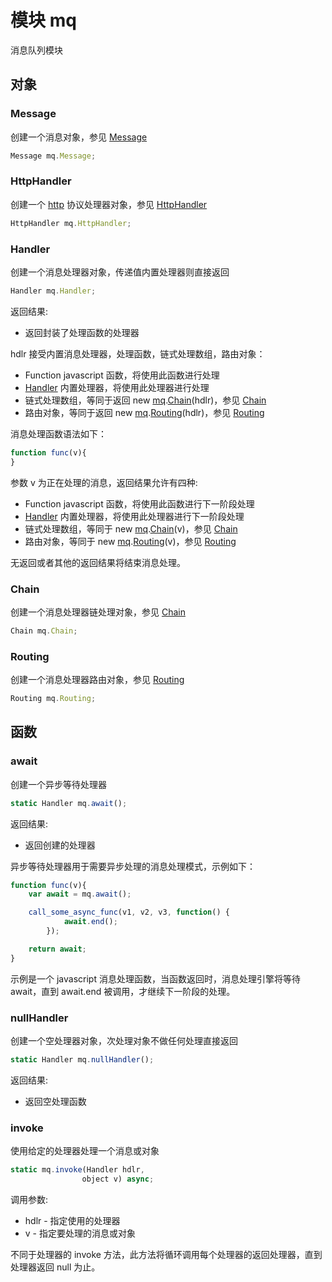 # 模块 mq
消息队列模块

## 对象
        
### Message
创建一个消息对象，参见 [Message](/docs/manual/object/ifs/message.md.html)
```JavaScript
Message mq.Message;
```

### HttpHandler
创建一个 [http](/docs/manual/module/ifs/http.md.html) 协议处理器对象，参见 [HttpHandler](/docs/manual/object/ifs/httphandler.md.html)
```JavaScript
HttpHandler mq.HttpHandler;
```

### Handler
创建一个消息处理器对象，传递值内置处理器则直接返回
```JavaScript
Handler mq.Handler;
```

返回结果:
* 返回封装了处理函数的处理器

hdlr 接受内置消息处理器，处理函数，链式处理数组，路由对象：
- Function javascript 函数，将使用此函数进行处理
- [Handler](/docs/manual/object/ifs/handler.md.html) 内置处理器，将使用此处理器进行处理
- 链式处理数组，等同于返回 new [mq](/docs/manual/module/ifs/mq.md.html).[Chain](/docs/manual/object/ifs/chain.md.html)(hdlr)，参见 [Chain](/docs/manual/object/ifs/chain.md.html)
- 路由对象，等同于返回 new [mq](/docs/manual/module/ifs/mq.md.html).[Routing](/docs/manual/object/ifs/routing.md.html)(hdlr)，参见 [Routing](/docs/manual/object/ifs/routing.md.html)

消息处理函数语法如下：
```JavaScript
function func(v){
}
```
参数 v 为正在处理的消息，返回结果允许有四种:
- Function javascript 函数，将使用此函数进行下一阶段处理
- [Handler](/docs/manual/object/ifs/handler.md.html) 内置处理器，将使用此处理器进行下一阶段处理
- 链式处理数组，等同于 new [mq](/docs/manual/module/ifs/mq.md.html).[Chain](/docs/manual/object/ifs/chain.md.html)(v)，参见 [Chain](/docs/manual/object/ifs/chain.md.html)
- 路由对象，等同于 new [mq](/docs/manual/module/ifs/mq.md.html).[Routing](/docs/manual/object/ifs/routing.md.html)(v)，参见 [Routing](/docs/manual/object/ifs/routing.md.html)

无返回或者其他的返回结果将结束消息处理。

### Chain
创建一个消息处理器链处理对象，参见 [Chain](/docs/manual/object/ifs/chain.md.html)
```JavaScript
Chain mq.Chain;
```

### Routing
创建一个消息处理器路由对象，参见 [Routing](/docs/manual/object/ifs/routing.md.html)
```JavaScript
Routing mq.Routing;
```

## 函数
        
### await
创建一个异步等待处理器
```JavaScript
static Handler mq.await();
```

返回结果:
* 返回创建的处理器

异步等待处理器用于需要异步处理的消息处理模式，示例如下：
```JavaScript
function func(v){
    var await = mq.await();

    call_some_async_func(v1, v2, v3, function() {
            await.end();
        });

    return await;
}
```
示例是一个 javascript 消息处理函数，当函数返回时，消息处理引擎将等待 await，直到 await.end 被调用，才继续下一阶段的处理。

### nullHandler
创建一个空处理器对象，次处理对象不做任何处理直接返回
```JavaScript
static Handler mq.nullHandler();
```

返回结果:
* 返回空处理函数

### invoke
使用给定的处理器处理一个消息或对象
```JavaScript
static mq.invoke(Handler hdlr,
                object v) async;
```

调用参数:
* hdlr - 指定使用的处理器
* v - 指定要处理的消息或对象

不同于处理器的 invoke 方法，此方法将循环调用每个处理器的返回处理器，直到处理器返回 null 为止。

